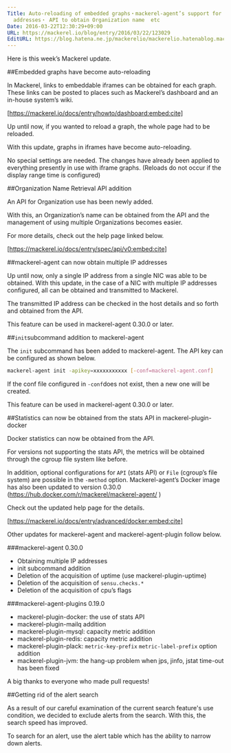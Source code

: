 ```yaml
---
Title: Auto-reloading of embedded graphs・mackerel-agent’s support for multiple IP
  addresses・ API to obtain Organization name  etc
Date: 2016-03-22T12:30:29+09:00
URL: https://mackerel.io/blog/entry/2016/03/22/123029
EditURL: https://blog.hatena.ne.jp/mackerelio/mackerelio.hatenablog.mackerel.io/atom/entry/10328537792368072455
---
```


Here is this week’s Mackerel update.

##Embedded graphs have become auto-reloading 

In Mackerel, links to embeddable iframes can be obtained for each graph. These links can be posted to places such as Mackerel’s dashboard and an in-house system’s wiki. 

[https://mackerel.io/docs/entry/howto/dashboard:embed:cite]

Up until now, if you wanted to reload a graph, the whole page had to be reloaded. 

With this update, graphs in iframes have become auto-reloading.

No special settings are needed. The changes have already been applied to everything presently in use with iframe graphs. (Reloads do not occur if the display range time is configured)

##Organization Name Retrieval API addition

An API for Organization use has been newly added.

With this, an Organization’s name can be obtained from the API and the management of using multiple Organizations becomes easier. 

For more details, check out the help page linked below. 

[https://mackerel.io/docs/entry/spec/api/v0:embed:cite]

##mackerel-agent can now obtain multiple IP addresses

Up until now, only a single IP address from a single NIC was able to be obtained. With this update, in the case of a NIC with multiple IP addresses configured, all can be obtained and transmitted to Mackerel. 

The transmitted IP address can be checked in the host details and so forth and obtained from the API.

This feature can be used in mackerel-agent 0.30.0 or later.

##`init`subcommand addition to mackerel-agent

The `init` subcommand has been added to mackerel-agent. The API key can be configured as shown below. 

```sh
mackerel-agent init -apikey=xxxxxxxxxxx [-conf=mackerel-agent.conf]
```

If the conf file configured in `-conf`does not exist, then a new one will be created.

This feature can be used in mackerel-agent 0.30.0 or later.

##Statistics can now be obtained from the stats API in mackerel-plugin-docker

Docker statistics can now be obtained from the API.

For versions not supporting the stats API, the metrics will be obtained through the cgroup file system like before.

In addition, optional configurations for `API` (stats API) or `File` (cgroup’s file system) are possible in the `-method` option. Mackerel-agent’s Docker image has also been updated to version 0.30.0 (https://hub.docker.com/r/mackerel/mackerel-agent/ )

Check out the updated help page for the details. 

[https://mackerel.io/docs/entry/advanced/docker:embed:cite]

Other updates for mackerel-agent and mackerel-agent-plugin follow below.

###mackerel-agent 0.30.0

- Obtaining multiple IP addresses
- init subcommand addition
- Deletion of the acquisition of uptime (use mackerel-plugin-uptime)
- Deletion of the acquisition of `sensu.checks.*` 
- Deletion of the acquisition of cpu’s flags

###mackerel-agent-plugins 0.19.0

- mackerel-plugin-docker: the use of stats API
- mackerel-plugin-mailq addition
- mackerel-plugin-mysql: capacity metric addition
- mackerel-plugin-redis: capacity metric addition
- mackerel-plugin-plack: `metric-key-prefix` `metric-label-prefix` option addition
- mackerel-plugin-jvm: the hang-up problem when jps, jinfo, jstat time-out has been fixed

A big thanks to everyone who made pull requests!

##Getting rid of the alert search 

As a result of our careful examination of the current search feature's use condition, we decided to exclude alerts from the search. With this, the search speed has improved.

To search for an alert, use the alert table which has the ability to narrow down alerts.
